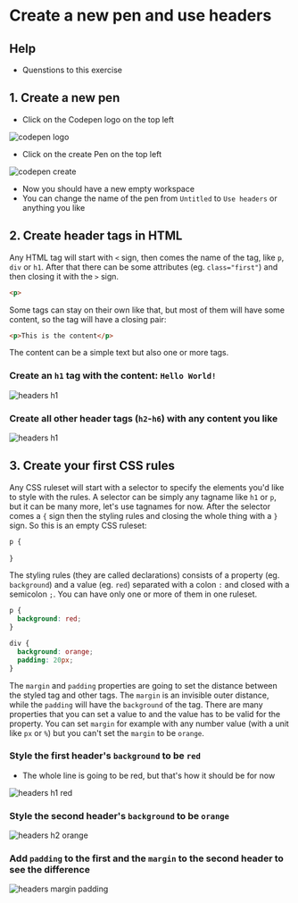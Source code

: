 # Create a new pen and use headers

## Help

- Quenstions to this exercise

## 1. Create a new pen

- Click on the Codepen logo on the top left

![codepen logo](assets/headers-logo.png)

- Click on the create Pen on the top left

![codepen create](assets/headers-create.png)

- Now you should have a new empty workspace
- You can change the name of the pen from `Untitled` to `Use headers` or anything you like

## 2. Create header tags in HTML

Any HTML tag will start with `<` sign, then comes the name of the tag, like `p`, `div` or `h1`. After that there can be some attributes (eg. `class="first"`) and then closing it with the `>` sign.

```html
<p>
```

Some tags can stay on their own like that, but most of them will have some content, so the tag will have a closing pair:

```html
<p>This is the content</p>
```

The content can be a simple text but also one or more tags.

### Create an `h1` tag with the content: `Hello World!`

![headers h1](assets/headers-h1.png)

### Create all other header tags (`h2`-`h6`) with any content you like

![headers h1](assets/headers-others.png)

## 3. Create your first CSS rules

Any CSS ruleset will start with a selector to specify the elements you'd like to style with the rules. A selector can be simply any tagname like `h1` or `p`, but it can be many more, let's use tagnames for now. After the selector comes a `{` sign then the styling rules and closing the whole thing with a `}` sign. So this is an empty CSS ruleset:

```css
p {
  
}
```

The styling rules (they are called declarations) consists of a property (eg. `background`) and a value (eg. `red`) separated with a colon `:` and closed with a semicolon `;`. You can have only one or more of them in one ruleset.

```css
p {
  background: red;
}

div {
  background: orange;
  padding: 20px;
}
```

The `margin` and `padding` properties are going to set the distance between the styled tag and other tags. The `margin` is an invisible outer distance, while the `padding` will have the `background` of the tag.
There are many properties that you can set a value to and the value has to be valid for the property. You can set `margin` for example with any number value (with a unit like `px` or `%`) but you can't set the `margin` to be `orange`.

### Style the first header's `background` to be `red`

- The whole line is going to be red, but that's how it should be for now

![headers h1 red](assets/headers-h1-red.png)

### Style the second header's `background` to be `orange`

![headers h2 orange](assets/headers-h2-orange.png)

### Add `padding` to the first and the `margin` to the second header to see the difference

![headers margin padding](assets/headers-margin.png)
